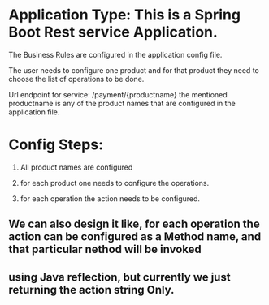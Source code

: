 # Application Type: This is a Spring Boot Rest service Application.

The Business Rules are configured in the application config file. 

The user needs to configure one product and for that product they need to choose the list of operations to be done.

Url endpoint for service:  /payment/{productname}
the mentioned productname is any of the product names that are configured in the application file. 

# Config Steps:
1) All product names are configured

2) for each product one needs to configure the operations.

3) for each operation the action needs to be configured. 

## We can also design it like, for each operation the action can be configured as a Method name, and that particular nethod will be invoked 
## using Java reflection, but currently we just returning the action string Only.



